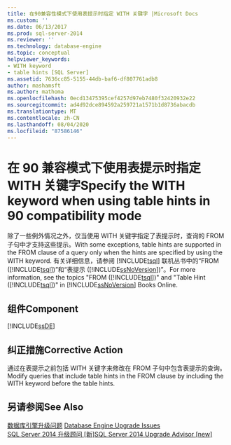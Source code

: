 ```yaml
---
title: 在90兼容性模式下使用表提示时指定 WITH 关键字 |Microsoft Docs
ms.custom: ''
ms.date: 06/13/2017
ms.prod: sql-server-2014
ms.reviewer: ''
ms.technology: database-engine
ms.topic: conceptual
helpviewer_keywords:
- WITH keyword
- table hints [SQL Server]
ms.assetid: 7636cc85-5155-44db-baf6-df807761adb8
author: mashamsft
ms.author: mathoma
ms.openlocfilehash: 0ecd13475395cef4257d97eb7480f32420932e22
ms.sourcegitcommit: ad4d92dce894592a259721a1571b1d8736abacdb
ms.translationtype: MT
ms.contentlocale: zh-CN
ms.lasthandoff: 08/04/2020
ms.locfileid: "87586146"
---
```

# <a name="specify-the-with-keyword-when-using-table-hints-in-90-compatibility-mode"></a><span data-ttu-id="b5e35-102">在 90 兼容模式下使用表提示时指定 WITH 关键字</span><span class="sxs-lookup"><span data-stu-id="b5e35-102">Specify the WITH keyword when using table hints in 90 compatibility mode</span></span>
  <span data-ttu-id="b5e35-103">除了一些例外情况之外，仅当使用 WITH 关键字指定了表提示时，查询的 FROM 子句中才支持这些提示。</span><span class="sxs-lookup"><span data-stu-id="b5e35-103">With some exceptions, table hints are supported in the FROM clause of a query only when the hints are specified by using the WITH keyword.</span></span> <span data-ttu-id="b5e35-104">有关详细信息，请参阅 [!INCLUDE[tsql](../../includes/tsql-md.md)] 联机丛书中的“FROM ([!INCLUDE[tsql](../../includes/tsql-md.md)])”和“表提示 ([!INCLUDE[ssNoVersion](../../includes/ssnoversion-md.md)])”。</span><span class="sxs-lookup"><span data-stu-id="b5e35-104">For more information, see the topics "FROM ([!INCLUDE[tsql](../../includes/tsql-md.md)])" and "Table Hint ([!INCLUDE[tsql](../../includes/tsql-md.md)])" in [!INCLUDE[ssNoVersion](../../includes/ssnoversion-md.md)] Books Online.</span></span>  
  
## <a name="component"></a><span data-ttu-id="b5e35-105">组件</span><span class="sxs-lookup"><span data-stu-id="b5e35-105">Component</span></span>  
 [!INCLUDE[ssDE](../../includes/ssde-md.md)]  
  
## <a name="corrective-action"></a><span data-ttu-id="b5e35-106">纠正措施</span><span class="sxs-lookup"><span data-stu-id="b5e35-106">Corrective Action</span></span>  
 <span data-ttu-id="b5e35-107">通过在表提示之前包括 WITH 关键字来修改在 FROM 子句中包含表提示的查询。</span><span class="sxs-lookup"><span data-stu-id="b5e35-107">Modify queries that include table hints in the FROM clause by including the WITH keyword before the table hints.</span></span>  
  
## <a name="see-also"></a><span data-ttu-id="b5e35-108">另请参阅</span><span class="sxs-lookup"><span data-stu-id="b5e35-108">See Also</span></span>  
 <span data-ttu-id="b5e35-109">[数据库引擎升级问题](../../../2014/sql-server/install/database-engine-upgrade-issues.md) </span><span class="sxs-lookup"><span data-stu-id="b5e35-109">[Database Engine Upgrade Issues](../../../2014/sql-server/install/database-engine-upgrade-issues.md) </span></span>  
 [<span data-ttu-id="b5e35-110">SQL Server 2014 升级顾问 &#91;新&#93;</span><span class="sxs-lookup"><span data-stu-id="b5e35-110">SQL Server 2014 Upgrade Advisor &#91;new&#93;</span></span>](sql-server-2014-upgrade-advisor.md)  
  
  
